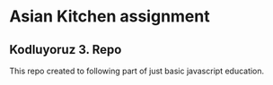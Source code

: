 # Asian Kitchen assignment

## Kodluyoruz 3. Repo

This repo created to following part of just basic javascript education.
